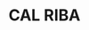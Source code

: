 ---
layout: patrimoni-details
title:  "CAL RIBA"
alt_title: null
class: "Edifici"
area: null
protection: null
addition_date: null
cat_code: null
cbp_code: "INV CH13"
image: "Cal_Riba.jpg"
card: null
collections: ["patrimoni-arquitectonic"]
coordinates:
  - group1:
        - [1.461400552895759, 42.357912739790571]
        - [1.461410946711196, 42.357913296533361]
        - [1.461410114630929, 42.357924342103466]
        - [1.461526706323979, 42.357930079305547]
        - [1.461533053739489, 42.357865910240903]
        - [1.461414559995891, 42.357857435485919]
        - [1.461400552895759, 42.357912739790571]
---